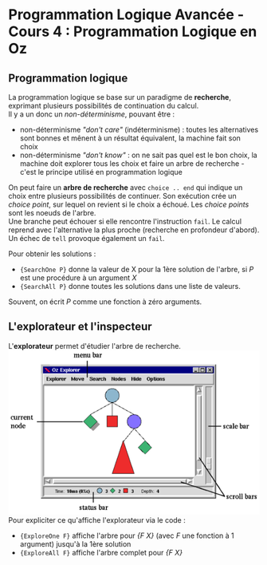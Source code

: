 # Programmation Logique Avancée - Cours 4 : Programmation Logique en Oz

## Programmation logique

La programmation logique se base sur un paradigme de **recherche**, exprimant
plusieurs possibilités de continuation du calcul.  
Il y a un donc un *non-déterminisme*, pouvant être :

* non-déterminisme *"don't care"* (indéterminisme) : toutes les alternatives
sont bonnes et mênent à un résultat équivalent, la machine fait son choix
* non-déterminisme *"don't know"* : on ne sait pas quel est le bon choix, la
machine doit explorer tous les choix et faire un arbre de recherche - c'est le
principe utilisé en programmation logique

On peut faire un **arbre de recherche** avec ```choice .. end``` qui indique
un choix entre plusieurs possibilités de continuer. Son exécution crée un
*choice point*, sur lequel on revient si le choix a échoué. Les *choice points*
sont les noeuds de l'arbre.  
Une branche peut échouer si elle rencontre l'instruction ```fail```. Le calcul
reprend avec l'alternative la plus proche (recherche en profondeur d'abord).
Un échec de ```tell``` provoque également un ```fail```.  

Pour obtenir les solutions :

* ```{SearchOne P}``` donne la valeur de X pour la 1ère solution de l'arbre,
si *P* est une procédure à un argument *X*
* ```{SearchAll P}``` donne toutes les solutions dans une liste de valeurs.

Souvent, on écrit *P* comme une fonction à zéro arguments.

## L'explorateur et l'inspecteur

L'**explorateur** permet d'étudier l'arbre de recherche.  
![p3_4](img/cours4/4_1.png)  
Pour expliciter ce qu'affiche l'explorateur via le code :

* ```{ExploreOne F}``` affiche l'arbre pour *{F X}* (avec *F* une fonction à 1
argument) jusqu'à la 1ère solution
* ```{ExploreAll F}``` affiche l'arbre complet pour *{F X}*
